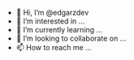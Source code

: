 - 👋 Hi, I’m @edgarzdev
- 👀 I’m interested in ...
- 🌱 I’m currently learning ...
- 💞️ I’m looking to collaborate on ...
- 📫 How to reach me ...

<!---
edgarzdev/edgarzdev is a ✨ special ✨ repository because its `README.md` (this file) appears on your GitHub profile.
You can click the Preview link to take a look at your changes.
--->
